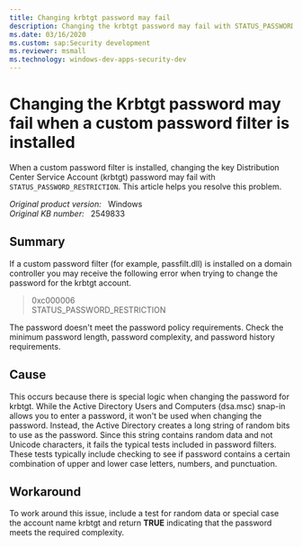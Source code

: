 ```yaml
---
title: Changing krbtgt password may fail
description: Changing the krbtgt password may fail with STATUS_PASSWORD_RESTRICTION if a custom password filter is installed. This article provides a workaround for this problem.
ms.date: 03/16/2020
ms.custom: sap:Security development
ms.reviewer: msmall
ms.technology: windows-dev-apps-security-dev
---
```

# Changing the Krbtgt password may fail when a custom password filter is installed

When a custom password filter is installed, changing the key Distribution Center Service Account (krbtgt) password may fail with `STATUS_PASSWORD_RESTRICTION`. This article helps you resolve this problem.

_Original product version:_ &nbsp; Windows  
_Original KB number:_ &nbsp; 2549833

## Summary

If a custom password filter (for example, passfilt.dll) is installed on a domain controller you may receive the following error when trying to change the password for the krbtgt account.

> 0xc000006  
> STATUS_PASSWORD_RESTRICTION

The password doesn't meet the password policy requirements. Check the minimum password length, password complexity, and password history requirements.

## Cause

This occurs because there is special logic when changing the password for krbtgt. While the Active Directory Users and Computers (dsa.msc) snap-in allows you to enter a password, it won't be used when changing the password. Instead, the Active Directory creates a long string of random bits to use as the password. Since this string contains random data and not Unicode characters, it fails the typical tests included in password filters. These tests typically include checking to see if password contains a certain combination of upper and lower case letters, numbers, and punctuation.

## Workaround

To work around this issue, include a test for random data or special case the account name krbtgt and return **TRUE** indicating that the password meets the required complexity.
